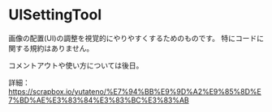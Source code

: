 # UISettingTool
画像の配置(UI)の調整を視覚的にやりやすくするためのものです。
特にコードに関する規約はありません。


コメントアウトや使い方については後日。



詳細：https://scrapbox.io/yutateno/%E7%94%BB%E9%9D%A2%E9%85%8D%E7%BD%AE%E3%83%84%E3%83%BC%E3%83%AB
